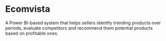 # Ecomvista
A Power BI-based system that helps sellers identify trending products over periods, evaluate competitors and recommend them potential products based on profitable ones.